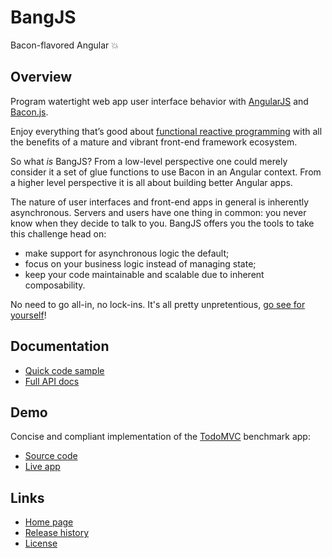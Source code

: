 # BangJS
Bacon-flavored Angular :boom:

## Overview

Program watertight web app user interface behavior with [AngularJS](https://angularjs.org/) and [Bacon.js](https://baconjs.github.io/).

Enjoy everything that’s good about [functional reactive programming](https://gist.github.com/staltz/868e7e9bc2a7b8c1f754) with all the benefits of a mature and vibrant front-end framework ecosystem.

So what _is_ BangJS? From a low-level perspective one could merely consider it a set of glue functions to use Bacon in an Angular context. From a higher level perspective it is all about building better Angular apps.

The nature of user interfaces and front-end apps in general is inherently asynchronous. Servers and users have one thing in common: you never know when they decide to talk to you. BangJS offers you the tools to take this challenge head on:

* make support for asynchronous logic the default;
* focus on your business logic instead of managing state;
* keep your code maintainable and scalable due to inherent composability.

No need to go all-in, no lock-ins. It's all pretty unpretentious, [go see for yourself](https://github.com/bangjs/bangjs/blob/master/doc/build/bang/bang.controller.md)!

## Documentation

* [Quick code sample](https://github.com/bangjs/bangjs/blob/master/doc/build/bang/bang.controller.md)
* [Full API docs](https://github.com/bangjs/bangjs/blob/master/doc/build/bang/index.md)

## Demo

Concise and compliant implementation of the [TodoMVC](http://todomvc.com/) benchmark app:

* [Source code](https://github.com/bangjs/todomvc/)
* [Live app](https://bangjs.github.io/todomvc/)

## Links

* [Home page](http://bangjs.org/)
* [Release history](https://github.com/bangjs/bangjs/blob/master/CHANGES.md)
* [License](http://timmolendijk.mit-license.org/)
